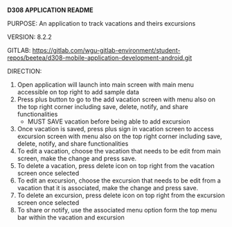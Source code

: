 <strong> D308 APPLICATION README </strong>

PURPOSE: An application to track vacations and theirs excursions

VERSION: 8.2.2

GITLAB: https://gitlab.com/wgu-gitlab-environment/student-repos/beetea/d308-mobile-application-development-android.git

DIRECTION:
1. Open application will launch into main screen with main menu accessible on top right to add sample data
2. Press plus button to go to the add vacation screen with menu also on the top right corner including save, delete, notify, and share functionalities
   - MUST SAVE vacation before being able to add excursion 
3. Once vacation is saved, press plus sign in vacation screen to access excursion screen with menu also on the top right corner including save, delete, notify, and share functionalities
4. To edit a vacation, choose the vacation that needs to be edit from main screen, make the change and press save. 
5. To delete a vacation, press delete icon on top right from the vacation screen once selected
6. To edit an excursion, choose the excursion that needs to be edit from a vacation that it is associated, make the change and press save.
7. To delete an excursion, press delete icon on top right from the excursion screen once selected
8. To share or notify, use the associated menu option form the top menu bar within the vacation and excursion
